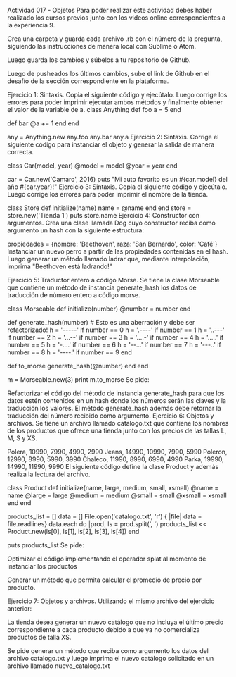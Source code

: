 Actividad 017 - Objetos
Para poder realizar este actividad debes haber realizado los cursos previos junto con los videos online correspondientes a la experiencia 9.

Crea una carpeta y guarda cada archivo .rb con el número de la pregunta, siguiendo las instrucciones de manera local con Sublime o Atom.

Luego guarda los cambios y súbelos a tu repositorio de Github.

Luego de pusheados los últimos cambios, sube el link de Github en el desafío de la sección correspondiente en la plataforma.

Ejercicio 1: Sintaxis.
Copia el siguiente código y ejecútalo. Luego corrige los errores para poder imprimir ejecutar ambos métodos y finalmente obtener el valor de la variable de a.
class Anything
  def foo
    a = 5
  end

  def bar
    @a += 1
  end
end

any = Anything.new
any.foo
any.bar
any.a
Ejercicio 2: Sintaxis.
Corrige el siguiente código para instanciar el objeto y generar la salida de manera correcta.

class Car(model, year)
  @model = model
  @year = year
end

car = Car.new('Camaro', 2016)
puts "Mi auto favorito es un #{car.model} del año #{car.year}!"
Ejercicio 3: Sintaxis.
Copia el siguiente código y ejecútalo. Luego corrige los errores para poder imprimir el nombre de la tienda.

class Store
  def initialize(name)
  	name = @name
  end
end
store = store.new('Tienda 1')
puts store.name
Ejercicio 4: Constructor con argumentos.
Crea una clase llamada Dog cuyo constructor reciba como argumento un hash con la siguiente estructura:

propiedades = {nombre: 'Beethoven', raza: 'San Bernardo', color: 'Café'}
Instanciar un nuevo perro a partir de las propiedades contenidas en el hash. Luego generar un método llamado ladrar que, mediante interpolación, imprima "Beethoven está ladrando!"

Ejercicio 5: Traductor entero a código Morse.
Se tiene la clase Morseable que contiene un método de instancia generate_hash los datos de traducción de número entero a código morse.

class Morseable
  def initialize(number)
    @number = number
  end

  def generate_hash(number)
    # Esto es una aberración y debe ser refactorizado!
    h = '-----' if number == 0
    h = '.----' if number == 1
    h = '..---' if number == 2
    h = '...--' if number == 3
    h = '....-' if number == 4
    h = '.....' if number == 5
    h = '-....' if number == 6
    h = '--...' if number == 7
    h = '---..' if number == 8
    h = '----.' if number == 9
  end

  def to_morse
    generate_hash(@number)
  end
end

m = Morseable.new(3)
print m.to_morse
Se pide:

Refactorizar el código del método de instancia generate_hash para que los datos estén contenidos en un hash donde los números serán las claves y la traducción los valores. El método generate_hash además debe retornar la traducción del número recibido como argumento.
Ejercicio 6: Objetos y archivos.
Se tiene un archivo llamado catalogo.txt que contiene los nombres de los productos que ofrece una tienda junto con los precios de las tallas L, M, S y XS.

Polera, 10990, 7990, 4990, 2990
Jeans, 14990, 10990, 7990, 5990
Poleron, 12990, 8990, 5990, 3990
Chaleco, 11990, 8990, 6990, 4990
Parka, 19990, 14990,  11990, 9990
El siguiente código define la clase Product y además realiza la lectura del archivo.

class Product
  def initialize(name, large, medium, small, xsmall)
    @name = name
    @large = large
    @medium = medium
    @small = small
    @xsmall = xsmall
  end
end

products_list = []
data = []
File.open('catalogo.txt', 'r') { |file| data = file.readlines}
data.each do |prod|
  ls = prod.split(', ')
  products_list << Product.new(ls[0], ls[1], ls[2], ls[3], ls[4])
end

puts products_list
Se pide:

Optimizar el código implementando el operador splat al momento de instanciar los productos

Generar un método que permita calcular el promedio de precio por producto.

Ejercicio 7: Objetos y archivos.
Utilizando el mismo archivo del ejercicio anterior:

La tienda desea generar un nuevo catálogo que no incluya el último precio correspondiente a cada producto debido a que ya no comercializa productos de talla XS.

Se pide generar un método que reciba como argumento los datos del archivo catalogo.txt y luego imprima el nuevo catálogo solicitado en un archivo llamado nuevo_catalogo.txt
